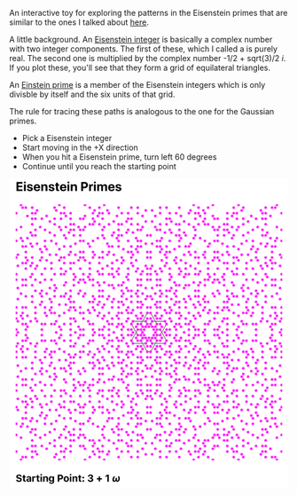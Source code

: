 An interactive toy for exploring the patterns in the Eisenstein primes that are similar to the ones I
talked about [here](https://rustytriangles.github.io/jekyll/update/2020/09/29/gaussian-primes.html).

A little background. An [Eisenstein integer](https://en.wikipedia.org/wiki/Eisenstein_integer) is basically a complex number
with two integer components. The first of these, which I called a is purely real. The second one is multiplied by the
complex number -1/2 + sqrt(3)/2 *i*. If you plot these, you'll see that they form a grid of equilateral triangles.

An [Einstein prime](https://en.wikipedia.org/wiki/Eisenstein_prime) is a member of the Eisenstein integers which is only
divisble by itself and the six units of that grid.

The rule for tracing these paths is analogous to the one for the Gaussian primes.
* Pick a Eisenstein integer
* Start moving in the +X direction
* When you hit a Eisenstein prime, turn left 60 degrees
* Continue until you reach the starting point

![screenshot](images/screenshot.png)
